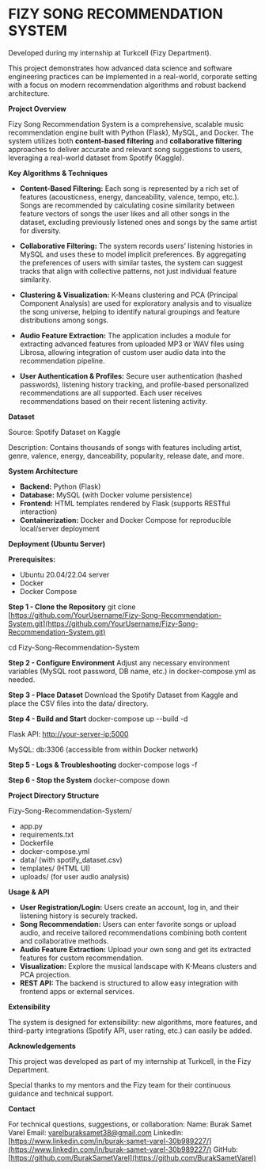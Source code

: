 \
FIZY SONG RECOMMENDATION SYSTEM
===============================

Developed during my internship at Turkcell (Fizy Department).

This project demonstrates how advanced data science and software engineering practices can be implemented in a real-world, corporate setting with a focus on modern recommendation algorithms and robust backend architecture.

**Project Overview**

Fizy Song Recommendation System is a comprehensive, scalable music recommendation engine built with Python (Flask), MySQL, and Docker. The system utilizes both **content-based filtering** and **collaborative filtering** approaches to deliver accurate and relevant song suggestions to users, leveraging a real-world dataset from Spotify (Kaggle).

**Key Algorithms & Techniques**

* **Content-Based Filtering:**
  Each song is represented by a rich set of features (acousticness, energy, danceability, valence, tempo, etc.). Songs are recommended by calculating cosine similarity between feature vectors of songs the user likes and all other songs in the dataset, excluding previously listened ones and songs by the same artist for diversity.

* **Collaborative Filtering:**
  The system records users’ listening histories in MySQL and uses these to model implicit preferences. By aggregating the preferences of users with similar tastes, the system can suggest tracks that align with collective patterns, not just individual feature similarity.

* **Clustering & Visualization:**
  K-Means clustering and PCA (Principal Component Analysis) are used for exploratory analysis and to visualize the song universe, helping to identify natural groupings and feature distributions among songs.

* **Audio Feature Extraction:**
  The application includes a module for extracting advanced features from uploaded MP3 or WAV files using Librosa, allowing integration of custom user audio data into the recommendation pipeline.

* **User Authentication & Profiles:**
  Secure user authentication (hashed passwords), listening history tracking, and profile-based personalized recommendations are all supported. Each user receives recommendations based on their recent listening activity.

**Dataset**

Source: Spotify Dataset on Kaggle

Description: Contains thousands of songs with features including artist, genre, valence, energy, danceability, popularity, release date, and more.

**System Architecture**

* **Backend:** Python (Flask)
* **Database:** MySQL (with Docker volume persistence)
* **Frontend:** HTML templates rendered by Flask (supports RESTful interaction)
* **Containerization:** Docker and Docker Compose for reproducible local/server deployment

**Deployment (Ubuntu Server)**

**Prerequisites:**

* Ubuntu 20.04/22.04 server
* Docker
* Docker Compose

**Step 1 - Clone the Repository**
git clone [https://github.com/YourUsername/Fizy-Song-Recommendation-System.git](https://github.com/YourUsername/Fizy-Song-Recommendation-System.git)

cd Fizy-Song-Recommendation-System

**Step 2 - Configure Environment**
Adjust any necessary environment variables (MySQL root password, DB name, etc.) in docker-compose.yml as needed.

**Step 3 - Place Dataset**
Download the Spotify Dataset from Kaggle and place the CSV files into the data/ directory.

**Step 4 - Build and Start**
docker-compose up --build -d

Flask API: [http://your-server-ip:5000](http://your-server-ip:5000)

MySQL: db:3306 (accessible from within Docker network)

**Step 5 - Logs & Troubleshooting**
docker-compose logs -f

**Step 6 - Stop the System**
docker-compose down

**Project Directory Structure**

Fizy-Song-Recommendation-System/

* app.py
* requirements.txt
* Dockerfile
* docker-compose.yml
* data/ (with spotify\_dataset.csv)
* templates/ (HTML UI)
* uploads/ (for user audio analysis)

**Usage & API**

* **User Registration/Login:**
  Users create an account, log in, and their listening history is securely tracked.
* **Song Recommendation:**
  Users can enter favorite songs or upload audio, and receive tailored recommendations combining both content and collaborative methods.
* **Audio Feature Extraction:**
  Upload your own song and get its extracted features for custom recommendation.
* **Visualization:**
  Explore the musical landscape with K-Means clusters and PCA projection.
* **REST API:**
  The backend is structured to allow easy integration with frontend apps or external services.

**Extensibility**

The system is designed for extensibility: new algorithms, more features, and third-party integrations (Spotify API, user rating, etc.) can easily be added.

**Acknowledgements**

This project was developed as part of my internship at Turkcell, in the Fizy Department.

Special thanks to my mentors and the Fizy team for their continuous guidance and technical support.

**Contact**

For technical questions, suggestions, or collaboration:
Name: Burak Samet Varel
Email: [varelburaksamet38@gmail.com](mailto:varelburaksamet38@gmail.com)
LinkedIn: [https://www.linkedin.com/in/burak-samet-varel-30b989227/](https://www.linkedin.com/in/burak-samet-varel-30b989227/)
GitHub: [https://github.com/BurakSametVarel](https://github.com/BurakSametVarel)


